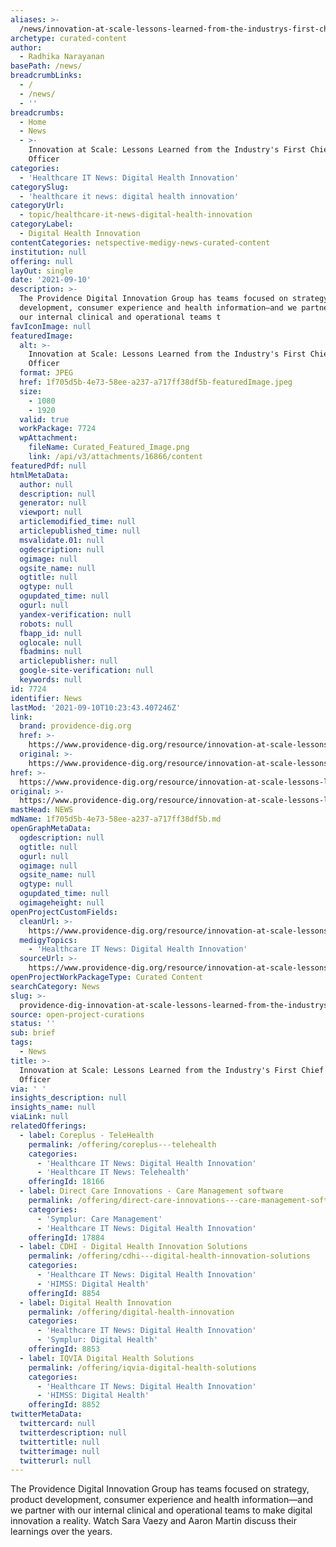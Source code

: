 ```yaml
---
aliases: >-
  /news/innovation-at-scale-lessons-learned-from-the-industrys-first-chief-digital-officer
archetype: curated-content
author:
  - Radhika Narayanan
basePath: /news/
breadcrumbLinks:
  - /
  - /news/
  - ''
breadcrumbs:
  - Home
  - News
  - >-
    Innovation at Scale: Lessons Learned from the Industry's First Chief Digital
    Officer
categories:
  - 'Healthcare IT News: Digital Health Innovation'
categorySlug:
  - 'healthcare it news: digital health innovation'
categoryUrl:
  - topic/healthcare-it-news-digital-health-innovation
categoryLabel:
  - Digital Health Innovation
contentCategories: netspective-medigy-news-curated-content
institution: null
offering: null
layOut: single
date: '2021-09-10'
description: >-
  The Providence Digital Innovation Group has teams focused on strategy, product
  development, consumer experience and health information—and we partner with
  our internal clinical and operational teams t
favIconImage: null
featuredImage:
  alt: >-
    Innovation at Scale: Lessons Learned from the Industry's First Chief Digital
    Officer
  format: JPEG
  href: 1f705d5b-4e73-58ee-a237-a717ff38df5b-featuredImage.jpeg
  size:
    - 1080
    - 1920
  valid: true
  workPackage: 7724
  wpAttachment:
    fileName: Curated_Featured_Image.png
    link: /api/v3/attachments/16866/content
featuredPdf: null
htmlMetaData:
  author: null
  description: null
  generator: null
  viewport: null
  articlemodified_time: null
  articlepublished_time: null
  msvalidate.01: null
  ogdescription: null
  ogimage: null
  ogsite_name: null
  ogtitle: null
  ogtype: null
  ogupdated_time: null
  ogurl: null
  yandex-verification: null
  robots: null
  fbapp_id: null
  oglocale: null
  fbadmins: null
  articlepublisher: null
  google-site-verification: null
  keywords: null
id: 7724
identifier: News
lastMod: '2021-09-10T10:23:43.407246Z'
link:
  brand: providence-dig.org
  href: >-
    https://www.providence-dig.org/resource/innovation-at-scale-lessons-learned-from-the-industrys-first-chief-digital-officer/
  original: >-
    https://www.providence-dig.org/resource/innovation-at-scale-lessons-learned-from-the-industrys-first-chief-digital-officer/
href: >-
  https://www.providence-dig.org/resource/innovation-at-scale-lessons-learned-from-the-industrys-first-chief-digital-officer/
original: >-
  https://www.providence-dig.org/resource/innovation-at-scale-lessons-learned-from-the-industrys-first-chief-digital-officer/
mastHead: NEWS
mdName: 1f705d5b-4e73-58ee-a237-a717ff38df5b.md
openGraphMetaData:
  ogdescription: null
  ogtitle: null
  ogurl: null
  ogimage: null
  ogsite_name: null
  ogtype: null
  ogupdated_time: null
  ogimageheight: null
openProjectCustomFields:
  cleanUrl: >-
    https://www.providence-dig.org/resource/innovation-at-scale-lessons-learned-from-the-industrys-first-chief-digital-officer/
  medigyTopics:
    - 'Healthcare IT News: Digital Health Innovation'
  sourceUrl: >-
    https://www.providence-dig.org/resource/innovation-at-scale-lessons-learned-from-the-industrys-first-chief-digital-officer/
openProjectWorkPackageType: Curated Content
searchCategory: News
slug: >-
  providence-dig-innovation-at-scale-lessons-learned-from-the-industrys-first-chief-digital-officer
source: open-project-curations
status: ''
sub: brief
tags:
  - News
title: >-
  Innovation at Scale: Lessons Learned from the Industry's First Chief Digital
  Officer
via: ' '
insights_description: null
insights_name: null
viaLink: null
relatedOfferings:
  - label: Coreplus - TeleHealth
    permalink: /offering/coreplus---telehealth
    categories:
      - 'Healthcare IT News: Digital Health Innovation'
      - 'Healthcare IT News: Telehealth'
    offeringId: 18166
  - label: Direct Care Innovations - Care Management software
    permalink: /offering/direct-care-innovations---care-management-software
    categories:
      - 'Symplur: Care Management'
      - 'Healthcare IT News: Digital Health Innovation'
    offeringId: 17884
  - label: CDHI - Digital Health Innovation Solutions
    permalink: /offering/cdhi---digital-health-innovation-solutions
    categories:
      - 'Healthcare IT News: Digital Health Innovation'
      - 'HIMSS: Digital Health'
    offeringId: 8854
  - label: Digital Health Innovation
    permalink: /offering/digital-health-innovation
    categories:
      - 'Healthcare IT News: Digital Health Innovation'
      - 'Symplur: Digital Health'
    offeringId: 8853
  - label: IQVIA Digital Health Solutions
    permalink: /offering/iqvia-digital-health-solutions
    categories:
      - 'Healthcare IT News: Digital Health Innovation'
      - 'HIMSS: Digital Health'
    offeringId: 8852
twitterMetaData:
  twittercard: null
  twitterdescription: null
  twittertitle: null
  twitterimage: null
  twitterurl: null
---
```

<p>The Providence Digital Innovation Group has teams focused on strategy, product development, consumer experience and health information—and we partner with our internal clinical and operational teams to make digital innovation a reality. Watch Sara Vaezy and Aaron Martin discuss their learnings over the years. &nbsp;</p>